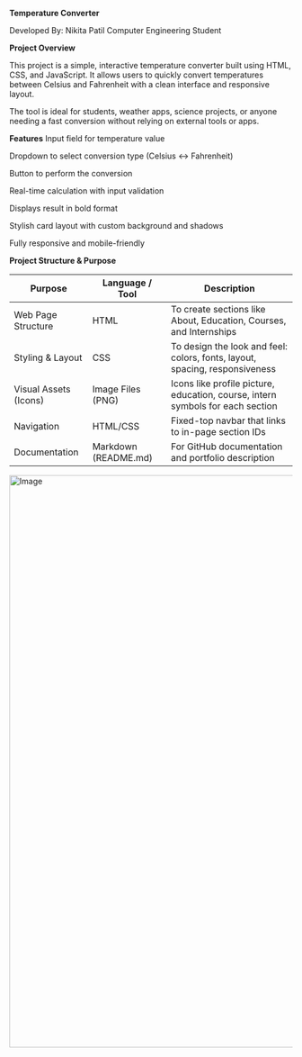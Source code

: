 **Temperature Converter**


Developed By:
Nikita Patil
Computer Engineering Student


 **Project Overview**
 
 
This project is a simple, interactive temperature converter built using HTML, CSS, and JavaScript. It allows users to quickly convert temperatures between Celsius and Fahrenheit with a clean interface and responsive layout.

The tool is ideal for students, weather apps, science projects, or anyone needing a fast conversion without relying on external tools or apps.


 **Features**
Input field for temperature value

 Dropdown to select conversion type (Celsius ↔ Fahrenheit)

Button to perform the conversion

 Real-time calculation with input validation

 Displays result in bold format

 Stylish card layout with custom background and shadows

 Fully responsive and mobile-friendly

 

**Project Structure & Purpose**


| **Purpose**           | **Language / Tool**  | **Description**                                                                |
| --------------------- | -------------------- | ------------------------------------------------------------------------------ |
| Web Page Structure    | HTML                 | To create sections like About, Education, Courses, and Internships             |
| Styling & Layout      | CSS                  | To design the look and feel: colors, fonts, layout, spacing, responsiveness    |
| Visual Assets (Icons) | Image Files (PNG)    | Icons like profile picture, education, course, intern symbols for each section |
| Navigation            | HTML/CSS             | Fixed-top navbar that links to in-page section IDs                             |
| Documentation         | Markdown (README.md) | For GitHub documentation and portfolio description                             |


<img width="1920" height="1017" alt="Image" src="https://github.com/user-attachments/assets/e57c6191-d563-453e-a7b6-b86f0b2b6848" />

